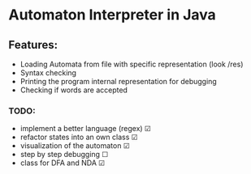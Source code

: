 # Automaton Interpreter in Java

## Features:

- Loading Automata from file with specific representation (look /res)
- Syntax checking
- Printing the program internal representation for debugging
- Checking if words are accepted

### TODO:

- implement a better language (regex) ☑
- refactor states into an own class ☑
- visualization of the automaton ☑
- step by step debugging ☐
- class for DFA and NDA ☑